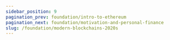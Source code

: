 ```yaml
---
sidebar_position: 9
pagination_prev: foundation/intro-to-ethereum
pagination_next: foundation/motivation-and-personal-finance
slug: /foundation/modern-blockchains-2020s
---
```

<!-- 
File: 9-modern-blockchains-2020s.md
Description: Overview of modern blockchain developments in the 2020s.
-->